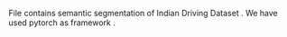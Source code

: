 File contains semantic segmentation of Indian Driving Dataset .
We have used pytorch as framework .
